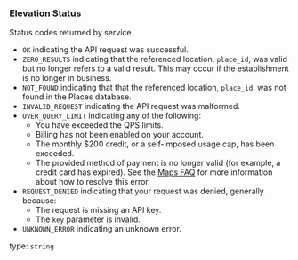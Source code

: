 <!--- This is a generated file, do not edit! -->
<!--- [START maps_http_schema_placesstatus] -->
<h3 class="schema-object" id="PlacesStatus">Elevation Status</h3>

Status codes returned by service.

- `OK` indicating the API request was successful.
- `ZERO_RESULTS` indicating that the referenced location, `place_id`, was valid but no longer refers to a valid result. This may occur if the establishment is no longer in business.
- `NOT_FOUND` indicating that that the referenced location, `place_id`, was not found in the Places database.
- `INVALID_REQUEST` indicating the API request was malformed.
- `OVER_QUERY_LIMIT` indicating any of the following:
  - You have exceeded the QPS limits.
  - Billing has not been enabled on your account.
  - The monthly $200 credit, or a self-imposed usage cap, has been exceeded.
  - The provided method of payment is no longer valid (for example, a credit card has expired).
    See the [Maps FAQ](https://developers.google.com/maps/faq#over-limit-key-error) for more information about how to resolve this error.
- `REQUEST_DENIED` indicating that your request was denied, generally because:
  - The request is missing an API key.
  - The `key` parameter is invalid.
- `UNKNOWN_ERROR` indicating an unknown error.

type: `string`

<!--- [END maps_http_schema_placesstatus] -->
